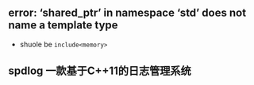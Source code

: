 ## error: ‘shared_ptr’ in namespace ‘std’ does not name a template type
- shuole be `include<memory>`

## spdlog 一款基于C++11的日志管理系统